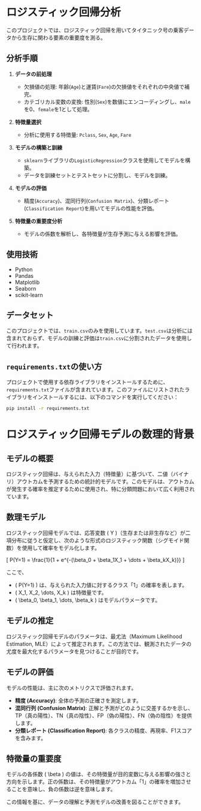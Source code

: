 # ロジスティック回帰分析

このプロジェクトでは、ロジスティック回帰を用いてタイタニック号の乗客データから生存に関わる要素の重要度を測る。

## 分析手順

1. **データの前処理**
   - 欠損値の処理: 年齢(`Age`)と運賃(`Fare`)の欠損値をそれぞれの中央値で補完。
   - カテゴリカル変数の変換: 性別(`Sex`)を数値にエンコーディングし、`male`を0、`female`を1として処理。

2. **特徴量選択**
   - 分析に使用する特徴量: `Pclass`, `Sex`, `Age`, `Fare`

3. **モデルの構築と訓練**
   - `sklearn`ライブラリの`LogisticRegression`クラスを使用してモデルを構築。
   - データを訓練セットとテストセットに分割し、モデルを訓練。

4. **モデルの評価**
   - 精度(`Accuracy`)、混同行列(`Confusion Matrix`)、分類レポート(`Classification Report`)を用いてモデルの性能を評価。

5. **特徴量の重要度分析**
   - モデルの係数を解析し、各特徴量が生存予測に与える影響を評価。

## 使用技術

- Python
- Pandas
- Matplotlib
- Seaborn
- scikit-learn

## データセット
このプロジェクトでは、`train.csv`のみを使用しています。`test.csv`は分析には含まれておらず、モデルの訓練と評価は`train.csv`に分割されたデータを使用して行われます。

## `requirements.txt`の使い方

プロジェクトで使用する依存ライブラリをインストールするために、`requirements.txt`ファイルが含まれています。このファイルにリストされたライブラリをインストールするには、以下のコマンドを実行してください：

```bash
pip install -r requirements.txt
```
# ロジスティック回帰モデルの数理的背景

## モデルの概要

ロジスティック回帰は、与えられた入力（特徴量）に基づいて、二値（バイナリ）アウトカムを予測するための統計的モデルです。このモデルは、アウトカムが発生する確率を推定するために使用され、特に分類問題において広く利用されています。

## 数理モデル

ロジスティック回帰モデルでは、応答変数 \( Y \)（生存または非生存など）が二項分布に従うと仮定し、次のような形式のロジスティック関数（シグモイド関数）を使用して確率をモデル化します。

\[ P(Y=1) = \frac{1}{1 + e^{-(\beta_0 + \beta_1X_1 + \dots + \beta_kX_k)}} \]

ここで、
- \( P(Y=1) \) は、与えられた入力値に対するクラス「1」の確率を表します。
- \( X_1, X_2, \dots, X_k \) は特徴量です。
- \( \beta_0, \beta_1, \dots, \beta_k \) はモデルパラメータです。

## モデルの推定

ロジスティック回帰モデルのパラメータは、最尤法（Maximum Likelihood Estimation, MLE）によって推定されます。この方法では、観測されたデータの尤度を最大化するパラメータを見つけることが目的です。

## モデルの評価

モデルの性能は、主に次のメトリクスで評価されます。

- **精度 (Accuracy)**: 全体の予測の正確さを測定します。
- **混同行列 (Confusion Matrix)**: 正解と予測がどのように交差するかを示し、TP（真の陽性）、TN（真の陰性）、FP（偽の陽性）、FN（偽の陰性）を提供します。
- **分類レポート (Classification Report)**: 各クラスの精度、再現率、F1スコアを含みます。

## 特徴量の重要度

モデルの各係数 \( \beta \) の値は、その特徴量が目的変数に与える影響の強さと方向を示します。正の係数は、その特徴量がアウトカム「1」の確率を増加させることを意味し、負の係数は逆を意味します。

この情報を基に、データの理解と予測モデルの改善を図ることができます。


